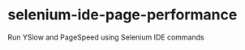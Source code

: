 selenium-ide-page-performance
=============================

Run YSlow and PageSpeed using Selenium IDE commands